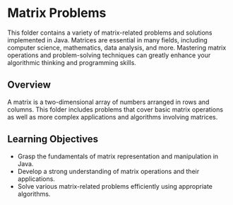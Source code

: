 # Matrix Problems
This folder contains a variety of matrix-related problems and solutions implemented in Java. Matrices are essential in many fields, including computer science, mathematics, data analysis, and more. Mastering matrix operations and problem-solving techniques can greatly enhance your algorithmic thinking and programming skills.

## Overview
A matrix is a two-dimensional array of numbers arranged in rows and columns. This folder includes problems that cover basic matrix operations as well as more complex applications and algorithms involving matrices.

## Learning Objectives
- Grasp the fundamentals of matrix representation and manipulation in Java.
- Develop a strong understanding of matrix operations and their applications.
- Solve various matrix-related problems efficiently using appropriate algorithms.
